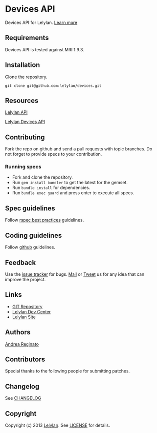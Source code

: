 # Devices API

Devices API for Lelylan. [Learn more](http://dev.lelylan.com/rest/devices/)


## Requirements

Devices API is tested against MRI 1.9.3.


## Installation

Clone the repository.

    git clone git@github.com:lelylan/devices.git


## Resources

[Lelylan API](http://dev.lelylan.com)

[Lelylan Devices API](http://dev.lelylan.com/rest/devices/)


## Contributing

Fork the repo on github and send a pull requests with topic branches. Do not forget to 
provide specs to your contribution.


### Running specs

* Fork and clone the repository.
* Run `gem install bundler` to get the latest for the gemset.
* Run `bundle install` for dependencies.
* Run `bundle exec guard` and press enter to execute all specs.


## Spec guidelines

Follow [rspec best practices](https://docs.google.com/document/d/1gi00-wwPaLk5VvoAJhBVNh9Htw4Rwmj-Ut88T4M2MwI/edit?hl=en#) guidelines.


## Coding guidelines

Follow [github](https://github.com/styleguide/) guidelines.


## Feedback

Use the [issue tracker](http://github.com/lelylan/devices/issues) for bugs.
[Mail](mailto:touch@lelylan.com) or [Tweet](http://twitter.com/lelylan) us for any idea that can improve the project.


## Links 

* [GIT Repository](http://github.com/lelylan/devices)
* [Lelylan Dev Center](http://dev.lelylan.com)
* [Lelylan Site](http://lelylan.com)


## Authors

[Andrea Reginato](http://twitter.com/andreareginato)


## Contributors

Special thanks to the following people for submitting patches.


## Changelog

See [CHANGELOG](master/CHANGELOG.md)


## Copyright

Copyright (c) 2013 [Lelylan](http://lelylan.com). See [LICENSE](master/LICENSE.md) for details.
